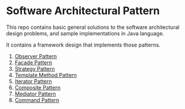 # Software Architectural Pattern

This repo contains basic general solutions to the software architectural design problems, 
and sample implementations in Java language.

It contains a framework design that implements those patterns.

1. [Observer Pattern](https://github.com/farruhx/architect-patterns/tree/master/src/farruh/arch/hub/patterns/observer)
2. [Facade Pattern](https://github.com/farruhx/architect-patterns/tree/master/src/farruh/arch/hub/patterns/facade)
3. [Strategy Pattern](https://github.com/farruhx/architect-patterns/tree/master/src/farruh/arch/hub/patterns/strategy)
4. [Template Method Pattern](https://github.com/farruhx/architect-patterns/tree/master/src/farruh/arch/hub/patterns/template)
5. [Iterator Pattern](https://github.com/farruhx/architect-patterns/tree/master/src/farruh/arch/hub/patterns/iterator)
6. [Composite Pattern](https://github.com/farruhx/architect-patterns/tree/master/src/farruh/arch/hub/patterns/composite)
7. [Mediator Pattern](https://github.com/farruhx/architect-patterns/tree/master/src/farruh/arch/hub/patterns/mediator)
8. [Command Pattern](https://github.com/farruhx/architect-patterns/tree/master/src/farruh/arch/hub/patterns/command)